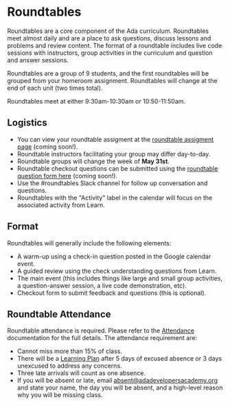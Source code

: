 # Roundtables

Roundtables are a core component of the Ada curriculum.  Roundtables meet almost daily and are a place to ask questions, discuss lessons and problems and review content.  The format of a roundtable includes live code sessions with instructors, group activities in the curriculum and question and answer sessions.

Roundtables are a group of 9 students, and the first roundtables will be grouped from your homeroom assignment.  Roundtables will change at the end of each unit (two times total).

Roundtables meet at either 9:30am-10:30am or 10:50-11:50am.

## Logistics

- You can view your roundtable assigment at the [roundtable assigment page](comingsoon) (coming soon!).
- Roundtable instructors facilitating your group may differ day-to-day.
- Roundtable groups will change the week of **May 31st**.
- Roundtable checkout questions can be submitted using the [roundtable question form here](comingsoon) (coming soon!).
- Use the #roundtables Slack channel for follow up conversation and questions.
- Roundtables with the "Activity" label in the calendar will focus on the associated activity from Learn.

## Format

Roundtables will generally include the following elements:

- A warm-up using a check-in question posted in the Google calendar event.
- A guided review using the check understanding questions from Learn.
- The main event (this includes things like large and small group activities, a question-answer session, a live code demonstration, etc).
- Checkout form to submit feedback and questions (this is optional).

## Roundtable Attendance

Roundtable attendance is required.  Please refer to the [Attendance](./attendance.md) documentation for the full details.  The attendance requirement are:

- Cannot miss more than 15% of class.
- There will be a [Learning Plan](./learning-plans.md) after 5 days of excused absence or 3 days unexcused to address any concerns.
- Three late arrivals will count as one absence.
- If you will be absent or late, email [absent@adadevelopersacademy.org](mailto:absent@adadevelopersacademy.org) and state your name, the day you will be absent, and a high-level reason why you will be missing class.
